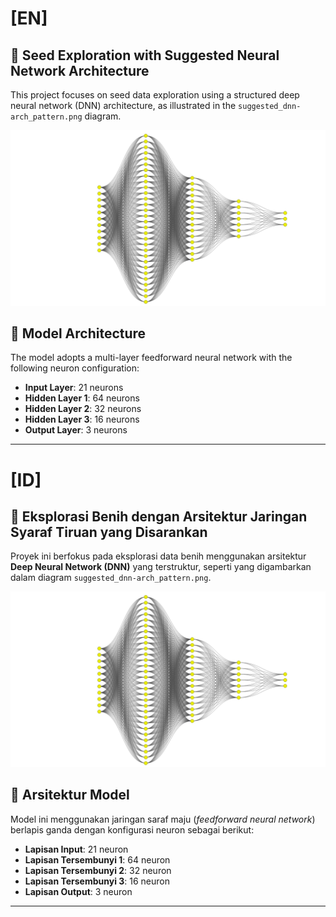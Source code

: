 # [EN]
## 🌱 Seed Exploration with Suggested Neural Network Architecture

This project focuses on seed data exploration using a structured deep neural network (DNN) architecture, as illustrated in the `suggested_dnn-arch_pattern.png` diagram.

![Suggested DNN Architecture](../suggested_dnn-arch_pattern.png)

## 🧠 Model Architecture

The model adopts a multi-layer feedforward neural network with the following neuron configuration:

- **Input Layer**: 21 neurons  
- **Hidden Layer 1**: 64 neurons  
- **Hidden Layer 2**: 32 neurons  
- **Hidden Layer 3**: 16 neurons  
- **Output Layer**: 3 neurons

---

# [ID]
## 🌱 Eksplorasi Benih dengan Arsitektur Jaringan Syaraf Tiruan yang Disarankan

Proyek ini berfokus pada eksplorasi data benih menggunakan arsitektur **Deep Neural Network (DNN)** yang terstruktur, seperti yang digambarkan dalam diagram `suggested_dnn-arch_pattern.png`.

![Arsitektur DNN yang Disarankan](../suggested_dnn-arch_pattern.png)

## 🧠 Arsitektur Model

Model ini menggunakan jaringan saraf maju (*feedforward neural network*) berlapis ganda dengan konfigurasi neuron sebagai berikut:

- **Lapisan Input**: 21 neuron  
- **Lapisan Tersembunyi 1**: 64 neuron  
- **Lapisan Tersembunyi 2**: 32 neuron  
- **Lapisan Tersembunyi 3**: 16 neuron  
- **Lapisan Output**: 3 neuron

---
